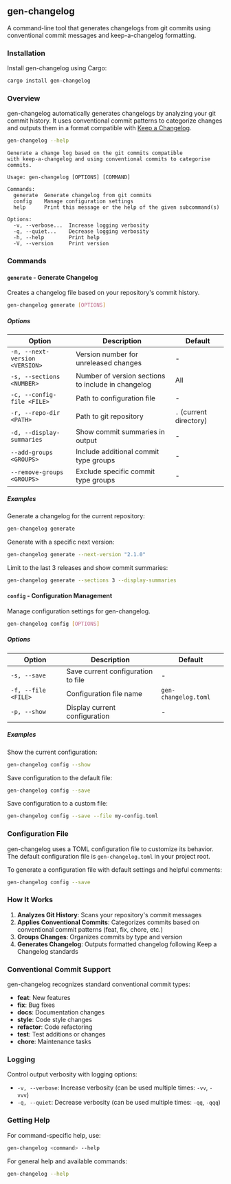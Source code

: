 ## gen-changelog

A command-line tool that generates changelogs from git commits using conventional commit messages and keep-a-changelog formatting.

### Installation

Install gen-changelog using Cargo:

```bash
cargo install gen-changelog
```

### Overview

gen-changelog automatically generates changelogs by analyzing your git commit history. It uses conventional commit patterns to categorize changes and outputs them in a format compatible with [Keep a Changelog](https://keepachangelog.com/).

```bash
gen-changelog --help
```

```
Generate a change log based on the git commits compatible
with keep-a-changelog and using conventional commits to categorise commits.

Usage: gen-changelog [OPTIONS] [COMMAND]

Commands:
  generate  Generate changelog from git commits
  config    Manage configuration settings
  help      Print this message or the help of the given subcommand(s)

Options:
  -v, --verbose...  Increase logging verbosity
  -q, --quiet...    Decrease logging verbosity
  -h, --help        Print help
  -V, --version     Print version
```

### Commands

#### `generate` - Generate Changelog

Creates a changelog file based on your repository's commit history.

```bash
gen-changelog generate [OPTIONS]
```

##### Options

| Option                         | Description                                        | Default                 |
| ------------------------------ | -------------------------------------------------- | ----------------------- |
| `-n, --next-version <VERSION>` | Version number for unreleased changes              | -                       |
| `-s, --sections <NUMBER>`      | Number of version sections to include in changelog | All                     |
| `-c, --config-file <FILE>`     | Path to configuration file                         | -                       |
| `-r, --repo-dir <PATH>`        | Path to git repository                             | `.` (current directory) |
| `-d, --display-summaries`      | Show commit summaries in output                    | -                       |
| `--add-groups <GROUPS>`        | Include additional commit type groups              | -                       |
| `--remove-groups <GROUPS>`     | Exclude specific commit type groups                | -                       |

##### Examples

Generate a changelog for the current repository:
```bash
gen-changelog generate
```

Generate with a specific next version:
```bash
gen-changelog generate --next-version "2.1.0"
```

Limit to the last 3 releases and show commit summaries:
```bash
gen-changelog generate --sections 3 --display-summaries
```

#### `config` - Configuration Management

Manage configuration settings for gen-changelog.

```bash
gen-changelog config [OPTIONS]
```

##### Options

| Option              | Description                        | Default              |
| ------------------- | ---------------------------------- | -------------------- |
| `-s, --save`        | Save current configuration to file | -                    |
| `-f, --file <FILE>` | Configuration file name            | `gen-changelog.toml` |
| `-p, --show`        | Display current configuration      | -                    |

##### Examples

Show the current configuration:
```bash
gen-changelog config --show
```

Save configuration to the default file:
```bash
gen-changelog config --save
```

Save configuration to a custom file:
```bash
gen-changelog config --save --file my-config.toml
```

### Configuration File

gen-changelog uses a TOML configuration file to customize its behavior. The default configuration file is `gen-changelog.toml` in your project root.

To generate a configuration file with default settings and helpful comments:

```bash
gen-changelog config --save
```

### How It Works

1. **Analyzes Git History**: Scans your repository's commit messages
2. **Applies Conventional Commits**: Categorizes commits based on conventional commit patterns (feat, fix, chore, etc.)
3. **Groups Changes**: Organizes commits by type and version
4. **Generates Changelog**: Outputs formatted changelog following Keep a Changelog standards

### Conventional Commit Support

gen-changelog recognizes standard conventional commit types:

- **feat**: New features
- **fix**: Bug fixes  
- **docs**: Documentation changes
- **style**: Code style changes
- **refactor**: Code refactoring
- **test**: Test additions or changes
- **chore**: Maintenance tasks

### Logging

Control output verbosity with logging options:

- `-v, --verbose`: Increase verbosity (can be used multiple times: `-vv`, `-vvv`)
- `-q, --quiet`: Decrease verbosity (can be used multiple times: `-qq`, `-qqq`)

### Getting Help

For command-specific help, use:

```bash
gen-changelog <command> --help
```

For general help and available commands:

```bash
gen-changelog --help
```